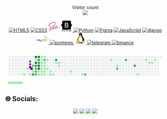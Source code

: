 




<p align="center"> Visitor count<br> <img src="https://profile-counter.glitch.me/Bakhodirbekov/count.svg" /> </p>

<p align="center">
    <a href="https://developer.mozilla.org/en-US/docs/Glossary/HTML5" target="_blank" rel="noreferrer"><img src="https://raw.githubusercontent.com/danielcranney/readme-generator/main/public/icons/skills/html5-colored.svg" width="36" height="36" alt="HTML5" /></a>
    <a href="https://www.w3.org/TR/CSS/#css" target="_blank" rel="noreferrer"><img src="https://raw.githubusercontent.com/danielcranney/readme-generator/main/public/icons/skills/css3-colored.svg" width="36" height="36" alt="CSS3" /></a>
    <a href="https://sass-lang.com" target="_blank" rel="noreferrer"> <img src="https://raw.githubusercontent.com/devicons/devicon/master/icons/sass/sass-original.svg" alt="sass" width="36" height="36"/></a>
    <a href="https://getbootstrap.com" target="_blank" rel="noreferrer"> <img src="https://raw.githubusercontent.com/devicons/devicon/master/icons/bootstrap/bootstrap-plain-wordmark.svg" alt="bootstrap" width="36" height="36"/> </a>
    <a href="https://tailwindcss.com/" target="_blank" rel="noreferrer"><img src="https://raw.githubusercontent.com/danielcranney/readme-generator/main/public/icons/skills/tailwindcss-colored.svg" width="36" height="36" alt="Python" /></a>
    <a href="https://www.figma.com/" target="_blank" rel="noreferrer"><img src="https://raw.githubusercontent.com/danielcranney/readme-generator/main/public/icons/skills/figma-colored.svg" width="36" height="36" alt="Figma" /></a>
    <a href="https://developer.mozilla.org/en-US/docs/Web/JavaScript" target="_blank" rel="noreferrer"><img src="https://raw.githubusercontent.com/danielcranney/readme-generator/main/public/icons/skills/javascript-colored.svg" width="36" height="36" alt="JavaScript" /></a>
    <a href="https://klipartz.com/" target="_blank" rel="noreferrer"><img src="https://c1.klipartz.com/pngpicture/959/594/sticker-png-python-logo-programming-language-computer-programming-computer-software-tkinter-javascript-python-conference-software-developer.png" width="36" height="36" alt="django" /></a>
    <a href="https://www.mysql.com/" target="_blank" rel="noreferrer"> <img src="https://raw.githubusercontent.com/devicons/devicon/master/icons/mysql/mysql-original-wordmark.svg" alt="mysql" width="36" height="36"/> </a> 
    <a href="https://www.mysql.com/" target="_blank" rel="noreferrer"> <img src="https://www.vectorlogo.zone/logos/postgresql/postgresql-icon.svg" alt="postgres" width="36" height="36"/> </a> 
    <a href="https://www.linux.org/" target="_blank" rel="noreferrer"> <img src="https://raw.githubusercontent.com/devicons/devicon/master/icons/linux/linux-original.svg" alt="linux" width="36" height="36"/> </a>
    <a href="https://core.telegram.org/bots/api" target="_blank" rel="noreferrer"> <img src="https://cdn.iconscout.com/icon/free/png-512/telegram-3-226554.png" alt="telegram" width="36" height="36"/> </a>
    <a href="https://www.binance.com/en" target="_blank" rel="noreferrer"> <img src="https://cryptologos.cc/logos/binance-coin-bnb-logo.png" alt="binance" width="36" height="36"/> </a>
</p>

<svg viewBox="-16 -32 880 192" width="880" height="192" xmlns="http://www.w3.org/2000/svg"><desc>Generated with https://github.com/Platane/snk</desc><style>@keyframes c0{6.97%{fill:var(--c1)}6.99%,to{fill:var(--ce)}}@keyframes c1{2.21%{fill:var(--c1)}2.23%,to{fill:var(--ce)}}@keyframes c2{2.53%{fill:var(--c1)}2.55%,to{fill:var(--ce)}}@keyframes c3{2.85%{fill:var(--c1)}2.87%,to{fill:var(--ce)}}@keyframes c4{7.93%{fill:var(--c1)}7.95%,to{fill:var(--ce)}}@keyframes c5{5.07%{fill:var(--c1)}5.09%,to{fill:var(--ce)}}@keyframes c6{6.34%{fill:var(--c1)}6.36%,to{fill:var(--ce)}}@keyframes c7{3.8%{fill:var(--c1)}3.82%,to{fill:var(--ce)}}@keyframes c8{3.48%{fill:var(--c1)}3.5%,to{fill:var(--ce)}}@keyframes c9{57.77%{fill:var(--c2)}57.79%,to{fill:var(--ce)}}@keyframes ca{5.7%{fill:var(--c1)}5.72%,to{fill:var(--ce)}}@keyframes cb{71.42%{fill:var(--c3)}71.44%,to{fill:var(--ce)}}@keyframes cc{95.86%{fill:var(--c4)}95.88%,to{fill:var(--ce)}}@keyframes cd{63.8%{fill:var(--c1)}63.82%,to{fill:var(--ce)}}@keyframes ce{95.23%{fill:var(--c4)}95.25%,to{fill:var(--ce)}}@keyframes cf{70.15%{fill:var(--c3)}70.17%,to{fill:var(--ce)}}@keyframes cg{57.13%{fill:var(--c2)}57.15%,to{fill:var(--ce)}}@keyframes ch{56.82%{fill:var(--c2)}56.84%,to{fill:var(--ce)}}@keyframes ci{56.5%{fill:var(--c2)}56.52%,to{fill:var(--ce)}}@keyframes cj{96.18%{fill:var(--c4)}96.2%,to{fill:var(--ce)}}@keyframes ck{64.12%{fill:var(--c3)}64.14%,to{fill:var(--ce)}}@keyframes cl{64.43%{fill:var(--c3)}64.45%,to{fill:var(--ce)}}@keyframes cm{93.96%{fill:var(--c4)}93.98%,to{fill:var(--ce)}}@keyframes cn{94.28%{fill:var(--c4)}94.3%,to{fill:var(--ce)}}@keyframes co{20.31%{fill:var(--c1)}20.33%,to{fill:var(--ce)}}@keyframes cp{10.47%{fill:var(--c1)}10.49%,to{fill:var(--ce)}}@keyframes cq{17.77%{fill:var(--c1)}17.79%,to{fill:var(--ce)}}@keyframes cr{18.09%{fill:var(--c1)}18.11%,to{fill:var(--ce)}}@keyframes cs{18.4%{fill:var(--c1)}18.42%,to{fill:var(--ce)}}@keyframes ct{19.36%{fill:var(--c1)}19.38%,to{fill:var(--ce)}}@keyframes cu{19.67%{fill:var(--c1)}19.69%,to{fill:var(--ce)}}@keyframes cv{19.99%{fill:var(--c1)}20.01%,to{fill:var(--ce)}}@keyframes cw{10.78%{fill:var(--c1)}10.8%,to{fill:var(--ce)}}@keyframes cx{17.45%{fill:var(--c1)}17.47%,to{fill:var(--ce)}}@keyframes cy{60.94%{fill:var(--c2)}60.96%,to{fill:var(--ce)}}@keyframes cz{18.72%{fill:var(--c1)}18.74%,to{fill:var(--ce)}}@keyframes c10{19.04%{fill:var(--c1)}19.06%,to{fill:var(--ce)}}@keyframes c11{11.74%{fill:var(--c1)}11.76%,to{fill:var(--ce)}}@keyframes c12{11.42%{fill:var(--c1)}11.44%,to{fill:var(--ce)}}@keyframes c13{11.1%{fill:var(--c1)}11.12%,to{fill:var(--ce)}}@keyframes c14{16.82%{fill:var(--c1)}16.84%,to{fill:var(--ce)}}@keyframes c15{12.05%{fill:var(--c1)}12.07%,to{fill:var(--ce)}}@keyframes c16{12.69%{fill:var(--c1)}12.71%,to{fill:var(--ce)}}@keyframes c17{13.01%{fill:var(--c1)}13.03%,to{fill:var(--ce)}}@keyframes c18{13.32%{fill:var(--c1)}13.34%,to{fill:var(--ce)}}@keyframes c19{66.66%{fill:var(--c3)}66.68%,to{fill:var(--ce)}}@keyframes c1a{15.55%{fill:var(--c1)}15.57%,to{fill:var(--ce)}}@keyframes c1b{15.23%{fill:var(--c1)}15.25%,to{fill:var(--ce)}}@keyframes c1c{14.91%{fill:var(--c1)}14.93%,to{fill:var(--ce)}}@keyframes c1d{24.43%{fill:var(--c1)}24.45%,to{fill:var(--ce)}}@keyframes c1e{26.02%{fill:var(--c1)}26.04%,to{fill:var(--ce)}}@keyframes c1f{51.1%{fill:var(--c2)}51.12%,to{fill:var(--ce)}}@keyframes c1g{32.69%{fill:var(--c1)}32.71%,to{fill:var(--ce)}}@keyframes c1h{31.42%{fill:var(--c1)}31.44%,to{fill:var(--ce)}}@keyframes c1i{46.97%{fill:var(--c2)}46.99%,to{fill:var(--ce)}}@keyframes c1j{45.07%{fill:var(--c2)}45.09%,to{fill:var(--ce)}}@keyframes c1k{83.48%{fill:var(--c3)}83.5%,to{fill:var(--ce)}}@keyframes c1l{42.21%{fill:var(--c1)}42.23%,to{fill:var(--ce)}}@keyframes c1m{37.13%{fill:var(--c1)}37.15%,to{fill:var(--ce)}}@keyframes c1n{37.77%{fill:var(--c1)}37.79%,to{fill:var(--ce)}}@keyframes c1o{38.09%{fill:var(--c1)}38.11%,to{fill:var(--ce)}}@keyframes c1p{38.72%{fill:var(--c1)}38.74%,to{fill:var(--ce)}}@keyframes u0{2.21%{transform:scale(0,1)}2.23%,2.53%{transform:scale(.02,1)}2.55%,2.85%{transform:scale(.05,1)}2.87%,3.48%{transform:scale(.07,1)}3.5%,3.8%{transform:scale(.1,1)}3.82%,5.07%{transform:scale(.12,1)}5.09%,5.7%{transform:scale(.14,1)}5.72%,6.34%{transform:scale(.17,1)}6.36%,6.97%{transform:scale(.19,1)}6.99%,7.93%{transform:scale(.21,1)}10.47%,7.95%{transform:scale(.24,1)}10.49%,10.78%{transform:scale(.26,1)}10.8%,11.1%{transform:scale(.29,1)}11.12%,11.42%{transform:scale(.31,1)}11.44%,11.74%{transform:scale(.33,1)}11.76%,12.05%{transform:scale(.36,1)}12.07%,12.69%{transform:scale(.38,1)}12.71%,13.01%{transform:scale(.4,1)}13.03%,13.32%{transform:scale(.43,1)}13.34%,14.91%{transform:scale(.45,1)}14.93%,15.23%{transform:scale(.48,1)}15.25%,15.55%{transform:scale(.5,1)}15.57%,16.82%{transform:scale(.52,1)}16.84%,17.45%{transform:scale(.55,1)}17.47%,17.77%{transform:scale(.57,1)}17.79%,18.09%{transform:scale(.6,1)}18.11%,18.4%{transform:scale(.62,1)}18.42%,18.72%{transform:scale(.64,1)}18.74%,19.04%{transform:scale(.67,1)}19.06%,19.36%{transform:scale(.69,1)}19.38%,19.67%{transform:scale(.71,1)}19.69%,19.99%{transform:scale(.74,1)}20.01%,20.31%{transform:scale(.76,1)}20.33%,24.43%{transform:scale(.79,1)}24.45%,26.02%{transform:scale(.81,1)}26.04%,31.42%{transform:scale(.83,1)}31.44%,32.69%{transform:scale(.86,1)}32.71%,37.13%{transform:scale(.88,1)}37.15%,37.77%{transform:scale(.9,1)}37.79%,38.09%{transform:scale(.93,1)}38.11%,38.72%{transform:scale(.95,1)}38.74%,42.21%{transform:scale(.98,1)}42.23%,to{transform:scale(1,1)}}@keyframes u1{45.07%{transform:scale(0,1)}45.09%,46.97%{transform:scale(.13,1)}46.99%,51.1%{transform:scale(.25,1)}51.12%,56.5%{transform:scale(.38,1)}56.52%,56.82%{transform:scale(.5,1)}56.84%,57.13%{transform:scale(.63,1)}57.15%,57.77%{transform:scale(.75,1)}57.79%,60.94%{transform:scale(.88,1)}60.96%,to{transform:scale(1,1)}}@keyframes u2{63.8%{transform:scale(0,1)}63.82%,to{transform:scale(1,1)}}@keyframes u3{64.12%{transform:scale(0,1)}64.14%,64.43%{transform:scale(.17,1)}64.45%,66.66%{transform:scale(.33,1)}66.68%,70.15%{transform:scale(.5,1)}70.17%,71.42%{transform:scale(.67,1)}71.44%,83.48%{transform:scale(.83,1)}83.5%,to{transform:scale(1,1)}}@keyframes u4{93.96%{transform:scale(0,1)}93.98%,94.28%{transform:scale(.2,1)}94.3%,95.23%{transform:scale(.4,1)}95.25%,95.86%{transform:scale(.6,1)}95.88%,96.18%{transform:scale(.8,1)}96.2%,to{transform:scale(1,1)}}@keyframes s0{0%,99.68%{transform:translate(0,-16px)}.32%{transform:translate(0,0)}2.22%{transform:translate(96px,0)}2.86%{transform:translate(96px,32px)}3.49%{transform:translate(128px,32px)}3.81%,63.49%,69.21%{transform:translate(128px,16px)}4.13%{transform:translate(112px,16px)}5.08%,8.25%{transform:translate(112px,64px)}5.4%,57.46%,70.79%{transform:translate(128px,64px)}5.71%{transform:translate(128px,80px)}6.03%{transform:translate(112px,80px)}6.35%{transform:translate(112px,96px)}6.98%{transform:translate(80px,96px)}7.3%{transform:translate(80px,80px)}7.62%{transform:translate(96px,80px)}7.94%{transform:translate(96px,64px)}9.21%{transform:translate(112px,112px)}10.16%{transform:translate(160px,112px)}10.48%,20.63%{transform:translate(160px,96px)}11.11%{transform:translate(192px,96px)}11.75%{transform:translate(192px,64px)}12.38%{transform:translate(224px,64px)}13.02%{transform:translate(224px,96px)}13.97%{transform:translate(272px,96px)}15.24%{transform:translate(272px,32px)}15.87%{transform:translate(240px,32px)}16.19%{transform:translate(240px,16px)}16.83%{transform:translate(208px,16px)}17.14%{transform:translate(208px,0)}17.78%{transform:translate(176px,0)}18.41%{transform:translate(176px,32px)}18.73%{transform:translate(192px,32px)}19.05%{transform:translate(192px,48px)}19.37%{transform:translate(176px,48px)}20%{transform:translate(176px,80px)}20.32%{transform:translate(160px,80px)}24.13%{transform:translate(336px,96px)}24.44%{transform:translate(336px,80px)}25.71%{transform:translate(400px,80px)}26.03%{transform:translate(400px,96px)}26.35%{transform:translate(384px,96px)}26.67%{transform:translate(384px,80px)}30.48%{transform:translate(576px,80px)}31.11%{transform:translate(576px,48px)}31.43%{transform:translate(592px,48px)}32.06%,46.03%{transform:translate(592px,16px)}32.7%{transform:translate(560px,16px)}33.02%{transform:translate(560px,0)}36.83%{transform:translate(752px,0)}37.14%{transform:translate(752px,16px)}37.46%{transform:translate(768px,16px)}37.78%{transform:translate(768px,32px)}38.41%{transform:translate(800px,32px)}38.73%{transform:translate(800px,16px)}40.63%{transform:translate(704px,16px)}42.22%{transform:translate(704px,96px)}42.54%,82.54%{transform:translate(688px,96px)}43.17%{transform:translate(688px,64px)}43.49%{transform:translate(672px,64px)}44.44%{transform:translate(672px,16px)}46.98%{transform:translate(592px,64px)}50.48%{transform:translate(416px,64px)}51.11%{transform:translate(416px,96px)}56.51%{transform:translate(144px,96px)}57.14%,70.48%,94.6%{transform:translate(144px,64px)}59.05%,62.86%{transform:translate(128px,-16px)}60.32%{transform:translate(192px,-16px)}60.95%{transform:translate(192px,16px)}61.27%{transform:translate(176px,16px)}61.9%{transform:translate(176px,-16px)}64.13%{transform:translate(160px,16px)}64.44%{transform:translate(160px,32px)}66.35%{transform:translate(256px,32px)}66.67%{transform:translate(256px,16px)}69.84%{transform:translate(128px,48px)}70.16%{transform:translate(144px,48px)}71.43%{transform:translate(128px,96px)}83.49%{transform:translate(688px,48px)}93.97%{transform:translate(160px,48px)}94.29%{transform:translate(160px,64px)}95.87%{transform:translate(144px,0)}96.19%{transform:translate(160px,0)}96.51%{transform:translate(160px,-16px)}}@keyframes s1{0%,99.68%{transform:translate(16px,-16px)}.32%{transform:translate(0,-16px)}.63%{transform:translate(0,0)}2.54%{transform:translate(96px,0)}3.17%{transform:translate(96px,32px)}3.81%{transform:translate(128px,32px)}4.13%,63.81%,69.52%{transform:translate(128px,16px)}4.44%{transform:translate(112px,16px)}5.4%,8.57%{transform:translate(112px,64px)}5.71%,57.78%,71.11%{transform:translate(128px,64px)}6.03%{transform:translate(128px,80px)}6.35%{transform:translate(112px,80px)}6.67%{transform:translate(112px,96px)}7.3%{transform:translate(80px,96px)}7.62%{transform:translate(80px,80px)}7.94%{transform:translate(96px,80px)}8.25%{transform:translate(96px,64px)}9.52%{transform:translate(112px,112px)}10.48%{transform:translate(160px,112px)}10.79%,20.95%{transform:translate(160px,96px)}11.43%{transform:translate(192px,96px)}12.06%{transform:translate(192px,64px)}12.7%{transform:translate(224px,64px)}13.33%{transform:translate(224px,96px)}14.29%{transform:translate(272px,96px)}15.56%{transform:translate(272px,32px)}16.19%{transform:translate(240px,32px)}16.51%{transform:translate(240px,16px)}17.14%{transform:translate(208px,16px)}17.46%{transform:translate(208px,0)}18.1%{transform:translate(176px,0)}18.73%{transform:translate(176px,32px)}19.05%{transform:translate(192px,32px)}19.37%{transform:translate(192px,48px)}19.68%{transform:translate(176px,48px)}20.32%{transform:translate(176px,80px)}20.63%{transform:translate(160px,80px)}24.44%{transform:translate(336px,96px)}24.76%{transform:translate(336px,80px)}26.03%{transform:translate(400px,80px)}26.35%{transform:translate(400px,96px)}26.67%{transform:translate(384px,96px)}26.98%{transform:translate(384px,80px)}30.79%{transform:translate(576px,80px)}31.43%{transform:translate(576px,48px)}31.75%{transform:translate(592px,48px)}32.38%,46.35%{transform:translate(592px,16px)}33.02%{transform:translate(560px,16px)}33.33%{transform:translate(560px,0)}37.14%{transform:translate(752px,0)}37.46%{transform:translate(752px,16px)}37.78%{transform:translate(768px,16px)}38.1%{transform:translate(768px,32px)}38.73%{transform:translate(800px,32px)}39.05%{transform:translate(800px,16px)}40.95%{transform:translate(704px,16px)}42.54%{transform:translate(704px,96px)}42.86%,82.86%{transform:translate(688px,96px)}43.49%{transform:translate(688px,64px)}43.81%{transform:translate(672px,64px)}44.76%{transform:translate(672px,16px)}47.3%{transform:translate(592px,64px)}50.79%{transform:translate(416px,64px)}51.43%{transform:translate(416px,96px)}56.83%{transform:translate(144px,96px)}57.46%,70.79%,94.92%{transform:translate(144px,64px)}59.37%,63.17%{transform:translate(128px,-16px)}60.63%{transform:translate(192px,-16px)}61.27%{transform:translate(192px,16px)}61.59%{transform:translate(176px,16px)}62.22%{transform:translate(176px,-16px)}64.44%{transform:translate(160px,16px)}64.76%{transform:translate(160px,32px)}66.67%{transform:translate(256px,32px)}66.98%{transform:translate(256px,16px)}70.16%{transform:translate(128px,48px)}70.48%{transform:translate(144px,48px)}71.75%{transform:translate(128px,96px)}83.81%{transform:translate(688px,48px)}94.29%{transform:translate(160px,48px)}94.6%{transform:translate(160px,64px)}96.19%{transform:translate(144px,0)}96.51%{transform:translate(160px,0)}96.83%{transform:translate(160px,-16px)}}@keyframes s2{0%,99.68%{transform:translate(32px,-16px)}.63%{transform:translate(0,-16px)}.95%{transform:translate(0,0)}2.86%{transform:translate(96px,0)}3.49%{transform:translate(96px,32px)}4.13%{transform:translate(128px,32px)}4.44%,64.13%,69.84%{transform:translate(128px,16px)}4.76%{transform:translate(112px,16px)}5.71%,8.89%{transform:translate(112px,64px)}58.1%,6.03%,71.43%{transform:translate(128px,64px)}6.35%{transform:translate(128px,80px)}6.67%{transform:translate(112px,80px)}6.98%{transform:translate(112px,96px)}7.62%{transform:translate(80px,96px)}7.94%{transform:translate(80px,80px)}8.25%{transform:translate(96px,80px)}8.57%{transform:translate(96px,64px)}9.84%{transform:translate(112px,112px)}10.79%{transform:translate(160px,112px)}11.11%,21.27%{transform:translate(160px,96px)}11.75%{transform:translate(192px,96px)}12.38%{transform:translate(192px,64px)}13.02%{transform:translate(224px,64px)}13.65%{transform:translate(224px,96px)}14.6%{transform:translate(272px,96px)}15.87%{transform:translate(272px,32px)}16.51%{transform:translate(240px,32px)}16.83%{transform:translate(240px,16px)}17.46%{transform:translate(208px,16px)}17.78%{transform:translate(208px,0)}18.41%{transform:translate(176px,0)}19.05%{transform:translate(176px,32px)}19.37%{transform:translate(192px,32px)}19.68%{transform:translate(192px,48px)}20%{transform:translate(176px,48px)}20.63%{transform:translate(176px,80px)}20.95%{transform:translate(160px,80px)}24.76%{transform:translate(336px,96px)}25.08%{transform:translate(336px,80px)}26.35%{transform:translate(400px,80px)}26.67%{transform:translate(400px,96px)}26.98%{transform:translate(384px,96px)}27.3%{transform:translate(384px,80px)}31.11%{transform:translate(576px,80px)}31.75%{transform:translate(576px,48px)}32.06%{transform:translate(592px,48px)}32.7%,46.67%{transform:translate(592px,16px)}33.33%{transform:translate(560px,16px)}33.65%{transform:translate(560px,0)}37.46%{transform:translate(752px,0)}37.78%{transform:translate(752px,16px)}38.1%{transform:translate(768px,16px)}38.41%{transform:translate(768px,32px)}39.05%{transform:translate(800px,32px)}39.37%{transform:translate(800px,16px)}41.27%{transform:translate(704px,16px)}42.86%{transform:translate(704px,96px)}43.17%,83.17%{transform:translate(688px,96px)}43.81%{transform:translate(688px,64px)}44.13%{transform:translate(672px,64px)}45.08%{transform:translate(672px,16px)}47.62%{transform:translate(592px,64px)}51.11%{transform:translate(416px,64px)}51.75%{transform:translate(416px,96px)}57.14%{transform:translate(144px,96px)}57.78%,71.11%,95.24%{transform:translate(144px,64px)}59.68%,63.49%{transform:translate(128px,-16px)}60.95%{transform:translate(192px,-16px)}61.59%{transform:translate(192px,16px)}61.9%{transform:translate(176px,16px)}62.54%{transform:translate(176px,-16px)}64.76%{transform:translate(160px,16px)}65.08%{transform:translate(160px,32px)}66.98%{transform:translate(256px,32px)}67.3%{transform:translate(256px,16px)}70.48%{transform:translate(128px,48px)}70.79%{transform:translate(144px,48px)}72.06%{transform:translate(128px,96px)}84.13%{transform:translate(688px,48px)}94.6%{transform:translate(160px,48px)}94.92%{transform:translate(160px,64px)}96.51%{transform:translate(144px,0)}96.83%{transform:translate(160px,0)}97.14%{transform:translate(160px,-16px)}}@keyframes s3{0%,99.68%{transform:translate(48px,-16px)}.95%{transform:translate(0,-16px)}1.27%{transform:translate(0,0)}3.17%{transform:translate(96px,0)}3.81%{transform:translate(96px,32px)}4.44%{transform:translate(128px,32px)}4.76%,64.44%,70.16%{transform:translate(128px,16px)}5.08%{transform:translate(112px,16px)}6.03%,9.21%{transform:translate(112px,64px)}58.41%,6.35%,71.75%{transform:translate(128px,64px)}6.67%{transform:translate(128px,80px)}6.98%{transform:translate(112px,80px)}7.3%{transform:translate(112px,96px)}7.94%{transform:translate(80px,96px)}8.25%{transform:translate(80px,80px)}8.57%{transform:translate(96px,80px)}8.89%{transform:translate(96px,64px)}10.16%{transform:translate(112px,112px)}11.11%{transform:translate(160px,112px)}11.43%,21.59%{transform:translate(160px,96px)}12.06%{transform:translate(192px,96px)}12.7%{transform:translate(192px,64px)}13.33%{transform:translate(224px,64px)}13.97%{transform:translate(224px,96px)}14.92%{transform:translate(272px,96px)}16.19%{transform:translate(272px,32px)}16.83%{transform:translate(240px,32px)}17.14%{transform:translate(240px,16px)}17.78%{transform:translate(208px,16px)}18.1%{transform:translate(208px,0)}18.73%{transform:translate(176px,0)}19.37%{transform:translate(176px,32px)}19.68%{transform:translate(192px,32px)}20%{transform:translate(192px,48px)}20.32%{transform:translate(176px,48px)}20.95%{transform:translate(176px,80px)}21.27%{transform:translate(160px,80px)}25.08%{transform:translate(336px,96px)}25.4%{transform:translate(336px,80px)}26.67%{transform:translate(400px,80px)}26.98%{transform:translate(400px,96px)}27.3%{transform:translate(384px,96px)}27.62%{transform:translate(384px,80px)}31.43%{transform:translate(576px,80px)}32.06%{transform:translate(576px,48px)}32.38%{transform:translate(592px,48px)}33.02%,46.98%{transform:translate(592px,16px)}33.65%{transform:translate(560px,16px)}33.97%{transform:translate(560px,0)}37.78%{transform:translate(752px,0)}38.1%{transform:translate(752px,16px)}38.41%{transform:translate(768px,16px)}38.73%{transform:translate(768px,32px)}39.37%{transform:translate(800px,32px)}39.68%{transform:translate(800px,16px)}41.59%{transform:translate(704px,16px)}43.17%{transform:translate(704px,96px)}43.49%,83.49%{transform:translate(688px,96px)}44.13%{transform:translate(688px,64px)}44.44%{transform:translate(672px,64px)}45.4%{transform:translate(672px,16px)}47.94%{transform:translate(592px,64px)}51.43%{transform:translate(416px,64px)}52.06%{transform:translate(416px,96px)}57.46%{transform:translate(144px,96px)}58.1%,71.43%,95.56%{transform:translate(144px,64px)}60%,63.81%{transform:translate(128px,-16px)}61.27%{transform:translate(192px,-16px)}61.9%{transform:translate(192px,16px)}62.22%{transform:translate(176px,16px)}62.86%{transform:translate(176px,-16px)}65.08%{transform:translate(160px,16px)}65.4%{transform:translate(160px,32px)}67.3%{transform:translate(256px,32px)}67.62%{transform:translate(256px,16px)}70.79%{transform:translate(128px,48px)}71.11%{transform:translate(144px,48px)}72.38%{transform:translate(128px,96px)}84.44%{transform:translate(688px,48px)}94.92%{transform:translate(160px,48px)}95.24%{transform:translate(160px,64px)}96.83%{transform:translate(144px,0)}97.14%{transform:translate(160px,0)}97.46%{transform:translate(160px,-16px)}}:root{--cb:#1b1f230a;--cs:purple;--ce:#ebedf0;--c0:#ebedf0;--c1:#9be9a8;--c2:#40c463;--c3:#30a14e;--c4:#216e39}@media (prefers-color-scheme:dark){:root{--cb:#1b1f230a;--cs:purple;--ce:#161b22;--c1:#01311f;--c2:#034525;--c3:#0f6d31;--c4:#00c647}}.c{shape-rendering:geometricPrecision;fill:var(--ce);stroke-width:1px;stroke:var(--cb);animation:none 31500ms linear infinite}.c.c0,.c.c1,.c.c2{fill:var(--c1);animation-name:c0}.c.c1,.c.c2{animation-name:c1}.c.c2{animation-name:c2}.c.c3,.c.c4,.c.c5{fill:var(--c1);animation-name:c3}.c.c4,.c.c5{animation-name:c4}.c.c5{animation-name:c5}.c.c6,.c.c7,.c.c8{fill:var(--c1);animation-name:c6}.c.c7,.c.c8{animation-name:c7}.c.c8{animation-name:c8}.c.c9{fill:var(--c2);animation-name:c9}.c.ca{fill:var(--c1);animation-name:ca}.c.cb{fill:var(--c3);animation-name:cb}.c.cc{fill:var(--c4);animation-name:cc}.c.cd{fill:var(--c1);animation-name:cd}.c.ce{fill:var(--c4);animation-name:ce}.c.cf{fill:var(--c3);animation-name:cf}.c.cg,.c.ch,.c.ci{fill:var(--c2);animation-name:cg}.c.ch,.c.ci{animation-name:ch}.c.ci{animation-name:ci}.c.cj{fill:var(--c4);animation-name:cj}.c.ck,.c.cl{fill:var(--c3);animation-name:ck}.c.cl{animation-name:cl}.c.cm,.c.cn{fill:var(--c4);animation-name:cm}.c.cn{animation-name:cn}.c.co{fill:var(--c1);animation-name:co}.c.cp,.c.cq,.c.cr{fill:var(--c1);animation-name:cp}.c.cq,.c.cr{animation-name:cq}.c.cr{animation-name:cr}.c.cs,.c.ct,.c.cu{fill:var(--c1);animation-name:cs}.c.ct,.c.cu{animation-name:ct}.c.cu{animation-name:cu}.c.cv,.c.cw,.c.cx{fill:var(--c1);animation-name:cv}.c.cw,.c.cx{animation-name:cw}.c.cx{animation-name:cx}.c.cy{fill:var(--c2);animation-name:cy}.c.cz{fill:var(--c1);animation-name:cz}.c.c10,.c.c11,.c.c12{fill:var(--c1);animation-name:c10}.c.c11,.c.c12{animation-name:c11}.c.c12{animation-name:c12}.c.c13,.c.c14,.c.c15{fill:var(--c1);animation-name:c13}.c.c14,.c.c15{animation-name:c14}.c.c15{animation-name:c15}.c.c16,.c.c17,.c.c18{fill:var(--c1);animation-name:c16}.c.c17,.c.c18{animation-name:c17}.c.c18{animation-name:c18}.c.c19{fill:var(--c3);animation-name:c19}.c.c1a,.c.c1b{fill:var(--c1);animation-name:c1a}.c.c1b{animation-name:c1b}.c.c1c,.c.c1d,.c.c1e{fill:var(--c1);animation-name:c1c}.c.c1d,.c.c1e{animation-name:c1d}.c.c1e{animation-name:c1e}.c.c1f{fill:var(--c2);animation-name:c1f}.c.c1g,.c.c1h{fill:var(--c1);animation-name:c1g}.c.c1h{animation-name:c1h}.c.c1i,.c.c1j{fill:var(--c2);animation-name:c1i}.c.c1j{animation-name:c1j}.c.c1k{fill:var(--c3);animation-name:c1k}.c.c1l,.c.c1m{fill:var(--c1);animation-name:c1l}.c.c1m{animation-name:c1m}.c.c1n,.c.c1o,.c.c1p{fill:var(--c1);animation-name:c1n}.c.c1o,.c.c1p{animation-name:c1o}.c.c1p{animation-name:c1p}.s,.u{animation:none linear 31500ms infinite}.u,.u.u0{transform-origin:0 0}.u{transform:scale(0,1)}.u.u0{fill:var(--c1);animation-name:u0}.u.u1{fill:var(--c2);animation-name:u1;transform-origin:574.5px 0}.u.u2{fill:var(--c1);animation-name:u2;transform-origin:683.9px 0}.u.u3{fill:var(--c3);animation-name:u3;transform-origin:697.5px 0}.u.u4{fill:var(--c4);animation-name:u4;transform-origin:779.6px 0}.s{shape-rendering:geometricPrecision;fill:var(--cs)}.s.s0{transform:translate(0,-16px);animation-name:s0}.s.s1{transform:translate(16px,-16px);animation-name:s1}.s.s2{transform:translate(32px,-16px);animation-name:s2}.s.s3{transform:translate(48px,-16px);animation-name:s3}</style><rect class="c" x="2" y="2" rx="2" ry="2" width="12" height="12"/><rect class="c" x="2" y="18" rx="2" ry="2" width="12" height="12"/><rect class="c" x="2" y="34" rx="2" ry="2" width="12" height="12"/><rect class="c" x="2" y="50" rx="2" ry="2" width="12" height="12"/><rect class="c" x="2" y="66" rx="2" ry="2" width="12" height="12"/><rect class="c" x="2" y="82" rx="2" ry="2" width="12" height="12"/><rect class="c" x="2" y="98" rx="2" ry="2" width="12" height="12"/><rect class="c" x="18" y="2" rx="2" ry="2" width="12" height="12"/><rect class="c" x="18" y="18" rx="2" ry="2" width="12" height="12"/><rect class="c" x="18" y="34" rx="2" ry="2" width="12" height="12"/><rect class="c" x="18" y="50" rx="2" ry="2" width="12" height="12"/><rect class="c" x="18" y="66" rx="2" ry="2" width="12" height="12"/><rect class="c" x="18" y="82" rx="2" ry="2" width="12" height="12"/><rect class="c" x="18" y="98" rx="2" ry="2" width="12" height="12"/><rect class="c" x="34" y="2" rx="2" ry="2" width="12" height="12"/><rect class="c" x="34" y="18" rx="2" ry="2" width="12" height="12"/><rect class="c" x="34" y="34" rx="2" ry="2" width="12" height="12"/><rect class="c" x="34" y="50" rx="2" ry="2" width="12" height="12"/><rect class="c" x="34" y="66" rx="2" ry="2" width="12" height="12"/><rect class="c" x="34" y="82" rx="2" ry="2" width="12" height="12"/><rect class="c" x="34" y="98" rx="2" ry="2" width="12" height="12"/><rect class="c" x="50" y="2" rx="2" ry="2" width="12" height="12"/><rect class="c" x="50" y="18" rx="2" ry="2" width="12" height="12"/><rect class="c" x="50" y="34" rx="2" ry="2" width="12" height="12"/><rect class="c" x="50" y="50" rx="2" ry="2" width="12" height="12"/><rect class="c" x="50" y="66" rx="2" ry="2" width="12" height="12"/><rect class="c" x="50" y="82" rx="2" ry="2" width="12" height="12"/><rect class="c" x="50" y="98" rx="2" ry="2" width="12" height="12"/><rect class="c" x="66" y="2" rx="2" ry="2" width="12" height="12"/><rect class="c" x="66" y="18" rx="2" ry="2" width="12" height="12"/><rect class="c" x="66" y="34" rx="2" ry="2" width="12" height="12"/><rect class="c" x="66" y="50" rx="2" ry="2" width="12" height="12"/><rect class="c" x="66" y="66" rx="2" ry="2" width="12" height="12"/><rect class="c" x="66" y="82" rx="2" ry="2" width="12" height="12"/><rect class="c" x="66" y="98" rx="2" ry="2" width="12" height="12"/><rect class="c" x="82" y="2" rx="2" ry="2" width="12" height="12"/><rect class="c" x="82" y="18" rx="2" ry="2" width="12" height="12"/><rect class="c" x="82" y="34" rx="2" ry="2" width="12" height="12"/><rect class="c" x="82" y="50" rx="2" ry="2" width="12" height="12"/><rect class="c" x="82" y="66" rx="2" ry="2" width="12" height="12"/><rect class="c" x="82" y="82" rx="2" ry="2" width="12" height="12"/><rect class="c c0" x="82" y="98" rx="2" ry="2" width="12" height="12"/><rect class="c c1" x="98" y="2" rx="2" ry="2" width="12" height="12"/><rect class="c c2" x="98" y="18" rx="2" ry="2" width="12" height="12"/><rect class="c c3" x="98" y="34" rx="2" ry="2" width="12" height="12"/><rect class="c" x="98" y="50" rx="2" ry="2" width="12" height="12"/><rect class="c c4" x="98" y="66" rx="2" ry="2" width="12" height="12"/><rect class="c" x="98" y="82" rx="2" ry="2" width="12" height="12"/><rect class="c" x="98" y="98" rx="2" ry="2" width="12" height="12"/><rect class="c" x="114" y="2" rx="2" ry="2" width="12" height="12"/><rect class="c" x="114" y="18" rx="2" ry="2" width="12" height="12"/><rect class="c" x="114" y="34" rx="2" ry="2" width="12" height="12"/><rect class="c" x="114" y="50" rx="2" ry="2" width="12" height="12"/><rect class="c c5" x="114" y="66" rx="2" ry="2" width="12" height="12"/><rect class="c" x="114" y="82" rx="2" ry="2" width="12" height="12"/><rect class="c c6" x="114" y="98" rx="2" ry="2" width="12" height="12"/><rect class="c" x="130" y="2" rx="2" ry="2" width="12" height="12"/><rect class="c c7" x="130" y="18" rx="2" ry="2" width="12" height="12"/><rect class="c c8" x="130" y="34" rx="2" ry="2" width="12" height="12"/><rect class="c c9" x="130" y="50" rx="2" ry="2" width="12" height="12"/><rect class="c" x="130" y="66" rx="2" ry="2" width="12" height="12"/><rect class="c ca" x="130" y="82" rx="2" ry="2" width="12" height="12"/><rect class="c cb" x="130" y="98" rx="2" ry="2" width="12" height="12"/><rect class="c cc" x="146" y="2" rx="2" ry="2" width="12" height="12"/><rect class="c cd" x="146" y="18" rx="2" ry="2" width="12" height="12"/><rect class="c ce" x="146" y="34" rx="2" ry="2" width="12" height="12"/><rect class="c cf" x="146" y="50" rx="2" ry="2" width="12" height="12"/><rect class="c cg" x="146" y="66" rx="2" ry="2" width="12" height="12"/><rect class="c ch" x="146" y="82" rx="2" ry="2" width="12" height="12"/><rect class="c ci" x="146" y="98" rx="2" ry="2" width="12" height="12"/><rect class="c cj" x="162" y="2" rx="2" ry="2" width="12" height="12"/><rect class="c ck" x="162" y="18" rx="2" ry="2" width="12" height="12"/><rect class="c cl" x="162" y="34" rx="2" ry="2" width="12" height="12"/><rect class="c cm" x="162" y="50" rx="2" ry="2" width="12" height="12"/><rect class="c cn" x="162" y="66" rx="2" ry="2" width="12" height="12"/><rect class="c co" x="162" y="82" rx="2" ry="2" width="12" height="12"/><rect class="c cp" x="162" y="98" rx="2" ry="2" width="12" height="12"/><rect class="c cq" x="178" y="2" rx="2" ry="2" width="12" height="12"/><rect class="c cr" x="178" y="18" rx="2" ry="2" width="12" height="12"/><rect class="c cs" x="178" y="34" rx="2" ry="2" width="12" height="12"/><rect class="c ct" x="178" y="50" rx="2" ry="2" width="12" height="12"/><rect class="c cu" x="178" y="66" rx="2" ry="2" width="12" height="12"/><rect class="c cv" x="178" y="82" rx="2" ry="2" width="12" height="12"/><rect class="c cw" x="178" y="98" rx="2" ry="2" width="12" height="12"/><rect class="c cx" x="194" y="2" rx="2" ry="2" width="12" height="12"/><rect class="c cy" x="194" y="18" rx="2" ry="2" width="12" height="12"/><rect class="c cz" x="194" y="34" rx="2" ry="2" width="12" height="12"/><rect class="c c10" x="194" y="50" rx="2" ry="2" width="12" height="12"/><rect class="c c11" x="194" y="66" rx="2" ry="2" width="12" height="12"/><rect class="c c12" x="194" y="82" rx="2" ry="2" width="12" height="12"/><rect class="c c13" x="194" y="98" rx="2" ry="2" width="12" height="12"/><rect class="c" x="210" y="2" rx="2" ry="2" width="12" height="12"/><rect class="c c14" x="210" y="18" rx="2" ry="2" width="12" height="12"/><rect class="c" x="210" y="34" rx="2" ry="2" width="12" height="12"/><rect class="c" x="210" y="50" rx="2" ry="2" width="12" height="12"/><rect class="c c15" x="210" y="66" rx="2" ry="2" width="12" height="12"/><rect class="c" x="210" y="82" rx="2" ry="2" width="12" height="12"/><rect class="c" x="210" y="98" rx="2" ry="2" width="12" height="12"/><rect class="c" x="226" y="2" rx="2" ry="2" width="12" height="12"/><rect class="c" x="226" y="18" rx="2" ry="2" width="12" height="12"/><rect class="c" x="226" y="34" rx="2" ry="2" width="12" height="12"/><rect class="c" x="226" y="50" rx="2" ry="2" width="12" height="12"/><rect class="c" x="226" y="66" rx="2" ry="2" width="12" height="12"/><rect class="c c16" x="226" y="82" rx="2" ry="2" width="12" height="12"/><rect class="c c17" x="226" y="98" rx="2" ry="2" width="12" height="12"/><rect class="c" x="242" y="2" rx="2" ry="2" width="12" height="12"/><rect class="c" x="242" y="18" rx="2" ry="2" width="12" height="12"/><rect class="c" x="242" y="34" rx="2" ry="2" width="12" height="12"/><rect class="c" x="242" y="50" rx="2" ry="2" width="12" height="12"/><rect class="c" x="242" y="66" rx="2" ry="2" width="12" height="12"/><rect class="c" x="242" y="82" rx="2" ry="2" width="12" height="12"/><rect class="c c18" x="242" y="98" rx="2" ry="2" width="12" height="12"/><rect class="c" x="258" y="2" rx="2" ry="2" width="12" height="12"/><rect class="c c19" x="258" y="18" rx="2" ry="2" width="12" height="12"/><rect class="c c1a" x="258" y="34" rx="2" ry="2" width="12" height="12"/><rect class="c" x="258" y="50" rx="2" ry="2" width="12" height="12"/><rect class="c" x="258" y="66" rx="2" ry="2" width="12" height="12"/><rect class="c" x="258" y="82" rx="2" ry="2" width="12" height="12"/><rect class="c" x="258" y="98" rx="2" ry="2" width="12" height="12"/><rect class="c" x="274" y="2" rx="2" ry="2" width="12" height="12"/><rect class="c" x="274" y="18" rx="2" ry="2" width="12" height="12"/><rect class="c c1b" x="274" y="34" rx="2" ry="2" width="12" height="12"/><rect class="c c1c" x="274" y="50" rx="2" ry="2" width="12" height="12"/><rect class="c" x="274" y="66" rx="2" ry="2" width="12" height="12"/><rect class="c" x="274" y="82" rx="2" ry="2" width="12" height="12"/><rect class="c" x="274" y="98" rx="2" ry="2" width="12" height="12"/><rect class="c" x="290" y="2" rx="2" ry="2" width="12" height="12"/><rect class="c" x="290" y="18" rx="2" ry="2" width="12" height="12"/><rect class="c" x="290" y="34" rx="2" ry="2" width="12" height="12"/><rect class="c" x="290" y="50" rx="2" ry="2" width="12" height="12"/><rect class="c" x="290" y="66" rx="2" ry="2" width="12" height="12"/><rect class="c" x="290" y="82" rx="2" ry="2" width="12" height="12"/><rect class="c" x="290" y="98" rx="2" ry="2" width="12" height="12"/><rect class="c" x="306" y="2" rx="2" ry="2" width="12" height="12"/><rect class="c" x="306" y="18" rx="2" ry="2" width="12" height="12"/><rect class="c" x="306" y="34" rx="2" ry="2" width="12" height="12"/><rect class="c" x="306" y="50" rx="2" ry="2" width="12" height="12"/><rect class="c" x="306" y="66" rx="2" ry="2" width="12" height="12"/><rect class="c" x="306" y="82" rx="2" ry="2" width="12" height="12"/><rect class="c" x="306" y="98" rx="2" ry="2" width="12" height="12"/><rect class="c" x="322" y="2" rx="2" ry="2" width="12" height="12"/><rect class="c" x="322" y="18" rx="2" ry="2" width="12" height="12"/><rect class="c" x="322" y="34" rx="2" ry="2" width="12" height="12"/><rect class="c" x="322" y="50" rx="2" ry="2" width="12" height="12"/><rect class="c" x="322" y="66" rx="2" ry="2" width="12" height="12"/><rect class="c" x="322" y="82" rx="2" ry="2" width="12" height="12"/><rect class="c" x="322" y="98" rx="2" ry="2" width="12" height="12"/><rect class="c" x="338" y="2" rx="2" ry="2" width="12" height="12"/><rect class="c" x="338" y="18" rx="2" ry="2" width="12" height="12"/><rect class="c" x="338" y="34" rx="2" ry="2" width="12" height="12"/><rect class="c" x="338" y="50" rx="2" ry="2" width="12" height="12"/><rect class="c" x="338" y="66" rx="2" ry="2" width="12" height="12"/><rect class="c c1d" x="338" y="82" rx="2" ry="2" width="12" height="12"/><rect class="c" x="338" y="98" rx="2" ry="2" width="12" height="12"/><rect class="c" x="354" y="2" rx="2" ry="2" width="12" height="12"/><rect class="c" x="354" y="18" rx="2" ry="2" width="12" height="12"/><rect class="c" x="354" y="34" rx="2" ry="2" width="12" height="12"/><rect class="c" x="354" y="50" rx="2" ry="2" width="12" height="12"/><rect class="c" x="354" y="66" rx="2" ry="2" width="12" height="12"/><rect class="c" x="354" y="82" rx="2" ry="2" width="12" height="12"/><rect class="c" x="354" y="98" rx="2" ry="2" width="12" height="12"/><rect class="c" x="370" y="2" rx="2" ry="2" width="12" height="12"/><rect class="c" x="370" y="18" rx="2" ry="2" width="12" height="12"/><rect class="c" x="370" y="34" rx="2" ry="2" width="12" height="12"/><rect class="c" x="370" y="50" rx="2" ry="2" width="12" height="12"/><rect class="c" x="370" y="66" rx="2" ry="2" width="12" height="12"/><rect class="c" x="370" y="82" rx="2" ry="2" width="12" height="12"/><rect class="c" x="370" y="98" rx="2" ry="2" width="12" height="12"/><rect class="c" x="386" y="2" rx="2" ry="2" width="12" height="12"/><rect class="c" x="386" y="18" rx="2" ry="2" width="12" height="12"/><rect class="c" x="386" y="34" rx="2" ry="2" width="12" height="12"/><rect class="c" x="386" y="50" rx="2" ry="2" width="12" height="12"/><rect class="c" x="386" y="66" rx="2" ry="2" width="12" height="12"/><rect class="c" x="386" y="82" rx="2" ry="2" width="12" height="12"/><rect class="c" x="386" y="98" rx="2" ry="2" width="12" height="12"/><rect class="c" x="402" y="2" rx="2" ry="2" width="12" height="12"/><rect class="c" x="402" y="18" rx="2" ry="2" width="12" height="12"/><rect class="c" x="402" y="34" rx="2" ry="2" width="12" height="12"/><rect class="c" x="402" y="50" rx="2" ry="2" width="12" height="12"/><rect class="c" x="402" y="66" rx="2" ry="2" width="12" height="12"/><rect class="c" x="402" y="82" rx="2" ry="2" width="12" height="12"/><rect class="c c1e" x="402" y="98" rx="2" ry="2" width="12" height="12"/><rect class="c" x="418" y="2" rx="2" ry="2" width="12" height="12"/><rect class="c" x="418" y="18" rx="2" ry="2" width="12" height="12"/><rect class="c" x="418" y="34" rx="2" ry="2" width="12" height="12"/><rect class="c" x="418" y="50" rx="2" ry="2" width="12" height="12"/><rect class="c" x="418" y="66" rx="2" ry="2" width="12" height="12"/><rect class="c" x="418" y="82" rx="2" ry="2" width="12" height="12"/><rect class="c c1f" x="418" y="98" rx="2" ry="2" width="12" height="12"/><rect class="c" x="434" y="2" rx="2" ry="2" width="12" height="12"/><rect class="c" x="434" y="18" rx="2" ry="2" width="12" height="12"/><rect class="c" x="434" y="34" rx="2" ry="2" width="12" height="12"/><rect class="c" x="434" y="50" rx="2" ry="2" width="12" height="12"/><rect class="c" x="434" y="66" rx="2" ry="2" width="12" height="12"/><rect class="c" x="434" y="82" rx="2" ry="2" width="12" height="12"/><rect class="c" x="434" y="98" rx="2" ry="2" width="12" height="12"/><rect class="c" x="450" y="2" rx="2" ry="2" width="12" height="12"/><rect class="c" x="450" y="18" rx="2" ry="2" width="12" height="12"/><rect class="c" x="450" y="34" rx="2" ry="2" width="12" height="12"/><rect class="c" x="450" y="50" rx="2" ry="2" width="12" height="12"/><rect class="c" x="450" y="66" rx="2" ry="2" width="12" height="12"/><rect class="c" x="450" y="82" rx="2" ry="2" width="12" height="12"/><rect class="c" x="450" y="98" rx="2" ry="2" width="12" height="12"/><rect class="c" x="466" y="2" rx="2" ry="2" width="12" height="12"/><rect class="c" x="466" y="18" rx="2" ry="2" width="12" height="12"/><rect class="c" x="466" y="34" rx="2" ry="2" width="12" height="12"/><rect class="c" x="466" y="50" rx="2" ry="2" width="12" height="12"/><rect class="c" x="466" y="66" rx="2" ry="2" width="12" height="12"/><rect class="c" x="466" y="82" rx="2" ry="2" width="12" height="12"/><rect class="c" x="466" y="98" rx="2" ry="2" width="12" height="12"/><rect class="c" x="482" y="2" rx="2" ry="2" width="12" height="12"/><rect class="c" x="482" y="18" rx="2" ry="2" width="12" height="12"/><rect class="c" x="482" y="34" rx="2" ry="2" width="12" height="12"/><rect class="c" x="482" y="50" rx="2" ry="2" width="12" height="12"/><rect class="c" x="482" y="66" rx="2" ry="2" width="12" height="12"/><rect class="c" x="482" y="82" rx="2" ry="2" width="12" height="12"/><rect class="c" x="482" y="98" rx="2" ry="2" width="12" height="12"/><rect class="c" x="498" y="2" rx="2" ry="2" width="12" height="12"/><rect class="c" x="498" y="18" rx="2" ry="2" width="12" height="12"/><rect class="c" x="498" y="34" rx="2" ry="2" width="12" height="12"/><rect class="c" x="498" y="50" rx="2" ry="2" width="12" height="12"/><rect class="c" x="498" y="66" rx="2" ry="2" width="12" height="12"/><rect class="c" x="498" y="82" rx="2" ry="2" width="12" height="12"/><rect class="c" x="498" y="98" rx="2" ry="2" width="12" height="12"/><rect class="c" x="514" y="2" rx="2" ry="2" width="12" height="12"/><rect class="c" x="514" y="18" rx="2" ry="2" width="12" height="12"/><rect class="c" x="514" y="34" rx="2" ry="2" width="12" height="12"/><rect class="c" x="514" y="50" rx="2" ry="2" width="12" height="12"/><rect class="c" x="514" y="66" rx="2" ry="2" width="12" height="12"/><rect class="c" x="514" y="82" rx="2" ry="2" width="12" height="12"/><rect class="c" x="514" y="98" rx="2" ry="2" width="12" height="12"/><rect class="c" x="530" y="2" rx="2" ry="2" width="12" height="12"/><rect class="c" x="530" y="18" rx="2" ry="2" width="12" height="12"/><rect class="c" x="530" y="34" rx="2" ry="2" width="12" height="12"/><rect class="c" x="530" y="50" rx="2" ry="2" width="12" height="12"/><rect class="c" x="530" y="66" rx="2" ry="2" width="12" height="12"/><rect class="c" x="530" y="82" rx="2" ry="2" width="12" height="12"/><rect class="c" x="530" y="98" rx="2" ry="2" width="12" height="12"/><rect class="c" x="546" y="2" rx="2" ry="2" width="12" height="12"/><rect class="c" x="546" y="18" rx="2" ry="2" width="12" height="12"/><rect class="c" x="546" y="34" rx="2" ry="2" width="12" height="12"/><rect class="c" x="546" y="50" rx="2" ry="2" width="12" height="12"/><rect class="c" x="546" y="66" rx="2" ry="2" width="12" height="12"/><rect class="c" x="546" y="82" rx="2" ry="2" width="12" height="12"/><rect class="c" x="546" y="98" rx="2" ry="2" width="12" height="12"/><rect class="c" x="562" y="2" rx="2" ry="2" width="12" height="12"/><rect class="c c1g" x="562" y="18" rx="2" ry="2" width="12" height="12"/><rect class="c" x="562" y="34" rx="2" ry="2" width="12" height="12"/><rect class="c" x="562" y="50" rx="2" ry="2" width="12" height="12"/><rect class="c" x="562" y="66" rx="2" ry="2" width="12" height="12"/><rect class="c" x="562" y="82" rx="2" ry="2" width="12" height="12"/><rect class="c" x="562" y="98" rx="2" ry="2" width="12" height="12"/><rect class="c" x="578" y="2" rx="2" ry="2" width="12" height="12"/><rect class="c" x="578" y="18" rx="2" ry="2" width="12" height="12"/><rect class="c" x="578" y="34" rx="2" ry="2" width="12" height="12"/><rect class="c" x="578" y="50" rx="2" ry="2" width="12" height="12"/><rect class="c" x="578" y="66" rx="2" ry="2" width="12" height="12"/><rect class="c" x="578" y="82" rx="2" ry="2" width="12" height="12"/><rect class="c" x="578" y="98" rx="2" ry="2" width="12" height="12"/><rect class="c" x="594" y="2" rx="2" ry="2" width="12" height="12"/><rect class="c" x="594" y="18" rx="2" ry="2" width="12" height="12"/><rect class="c" x="594" y="34" rx="2" ry="2" width="12" height="12"/><rect class="c c1h" x="594" y="50" rx="2" ry="2" width="12" height="12"/><rect class="c c1i" x="594" y="66" rx="2" ry="2" width="12" height="12"/><rect class="c" x="594" y="82" rx="2" ry="2" width="12" height="12"/><rect class="c" x="594" y="98" rx="2" ry="2" width="12" height="12"/><rect class="c" x="610" y="2" rx="2" ry="2" width="12" height="12"/><rect class="c" x="610" y="18" rx="2" ry="2" width="12" height="12"/><rect class="c" x="610" y="34" rx="2" ry="2" width="12" height="12"/><rect class="c" x="610" y="50" rx="2" ry="2" width="12" height="12"/><rect class="c" x="610" y="66" rx="2" ry="2" width="12" height="12"/><rect class="c" x="610" y="82" rx="2" ry="2" width="12" height="12"/><rect class="c" x="610" y="98" rx="2" ry="2" width="12" height="12"/><rect class="c" x="626" y="2" rx="2" ry="2" width="12" height="12"/><rect class="c" x="626" y="18" rx="2" ry="2" width="12" height="12"/><rect class="c" x="626" y="34" rx="2" ry="2" width="12" height="12"/><rect class="c" x="626" y="50" rx="2" ry="2" width="12" height="12"/><rect class="c" x="626" y="66" rx="2" ry="2" width="12" height="12"/><rect class="c" x="626" y="82" rx="2" ry="2" width="12" height="12"/><rect class="c" x="626" y="98" rx="2" ry="2" width="12" height="12"/><rect class="c" x="642" y="2" rx="2" ry="2" width="12" height="12"/><rect class="c c1j" x="642" y="18" rx="2" ry="2" width="12" height="12"/><rect class="c" x="642" y="34" rx="2" ry="2" width="12" height="12"/><rect class="c" x="642" y="50" rx="2" ry="2" width="12" height="12"/><rect class="c" x="642" y="66" rx="2" ry="2" width="12" height="12"/><rect class="c" x="642" y="82" rx="2" ry="2" width="12" height="12"/><rect class="c" x="642" y="98" rx="2" ry="2" width="12" height="12"/><rect class="c" x="658" y="2" rx="2" ry="2" width="12" height="12"/><rect class="c" x="658" y="18" rx="2" ry="2" width="12" height="12"/><rect class="c" x="658" y="34" rx="2" ry="2" width="12" height="12"/><rect class="c" x="658" y="50" rx="2" ry="2" width="12" height="12"/><rect class="c" x="658" y="66" rx="2" ry="2" width="12" height="12"/><rect class="c" x="658" y="82" rx="2" ry="2" width="12" height="12"/><rect class="c" x="658" y="98" rx="2" ry="2" width="12" height="12"/><rect class="c" x="674" y="2" rx="2" ry="2" width="12" height="12"/><rect class="c" x="674" y="18" rx="2" ry="2" width="12" height="12"/><rect class="c" x="674" y="34" rx="2" ry="2" width="12" height="12"/><rect class="c" x="674" y="50" rx="2" ry="2" width="12" height="12"/><rect class="c" x="674" y="66" rx="2" ry="2" width="12" height="12"/><rect class="c" x="674" y="82" rx="2" ry="2" width="12" height="12"/><rect class="c" x="674" y="98" rx="2" ry="2" width="12" height="12"/><rect class="c" x="690" y="2" rx="2" ry="2" width="12" height="12"/><rect class="c" x="690" y="18" rx="2" ry="2" width="12" height="12"/><rect class="c" x="690" y="34" rx="2" ry="2" width="12" height="12"/><rect class="c c1k" x="690" y="50" rx="2" ry="2" width="12" height="12"/><rect class="c" x="690" y="66" rx="2" ry="2" width="12" height="12"/><rect class="c" x="690" y="82" rx="2" ry="2" width="12" height="12"/><rect class="c" x="690" y="98" rx="2" ry="2" width="12" height="12"/><rect class="c" x="706" y="2" rx="2" ry="2" width="12" height="12"/><rect class="c" x="706" y="18" rx="2" ry="2" width="12" height="12"/><rect class="c" x="706" y="34" rx="2" ry="2" width="12" height="12"/><rect class="c" x="706" y="50" rx="2" ry="2" width="12" height="12"/><rect class="c" x="706" y="66" rx="2" ry="2" width="12" height="12"/><rect class="c" x="706" y="82" rx="2" ry="2" width="12" height="12"/><rect class="c c1l" x="706" y="98" rx="2" ry="2" width="12" height="12"/><rect class="c" x="722" y="2" rx="2" ry="2" width="12" height="12"/><rect class="c" x="722" y="18" rx="2" ry="2" width="12" height="12"/><rect class="c" x="722" y="34" rx="2" ry="2" width="12" height="12"/><rect class="c" x="722" y="50" rx="2" ry="2" width="12" height="12"/><rect class="c" x="722" y="66" rx="2" ry="2" width="12" height="12"/><rect class="c" x="722" y="82" rx="2" ry="2" width="12" height="12"/><rect class="c" x="722" y="98" rx="2" ry="2" width="12" height="12"/><rect class="c" x="738" y="2" rx="2" ry="2" width="12" height="12"/><rect class="c" x="738" y="18" rx="2" ry="2" width="12" height="12"/><rect class="c" x="738" y="34" rx="2" ry="2" width="12" height="12"/><rect class="c" x="738" y="50" rx="2" ry="2" width="12" height="12"/><rect class="c" x="738" y="66" rx="2" ry="2" width="12" height="12"/><rect class="c" x="738" y="82" rx="2" ry="2" width="12" height="12"/><rect class="c" x="738" y="98" rx="2" ry="2" width="12" height="12"/><rect class="c" x="754" y="2" rx="2" ry="2" width="12" height="12"/><rect class="c c1m" x="754" y="18" rx="2" ry="2" width="12" height="12"/><rect class="c" x="754" y="34" rx="2" ry="2" width="12" height="12"/><rect class="c" x="754" y="50" rx="2" ry="2" width="12" height="12"/><rect class="c" x="754" y="66" rx="2" ry="2" width="12" height="12"/><rect class="c" x="754" y="82" rx="2" ry="2" width="12" height="12"/><rect class="c" x="754" y="98" rx="2" ry="2" width="12" height="12"/><rect class="c" x="770" y="2" rx="2" ry="2" width="12" height="12"/><rect class="c" x="770" y="18" rx="2" ry="2" width="12" height="12"/><rect class="c c1n" x="770" y="34" rx="2" ry="2" width="12" height="12"/><rect class="c" x="770" y="50" rx="2" ry="2" width="12" height="12"/><rect class="c" x="770" y="66" rx="2" ry="2" width="12" height="12"/><rect class="c" x="770" y="82" rx="2" ry="2" width="12" height="12"/><rect class="c" x="770" y="98" rx="2" ry="2" width="12" height="12"/><rect class="c" x="786" y="2" rx="2" ry="2" width="12" height="12"/><rect class="c" x="786" y="18" rx="2" ry="2" width="12" height="12"/><rect class="c c1o" x="786" y="34" rx="2" ry="2" width="12" height="12"/><rect class="c" x="786" y="50" rx="2" ry="2" width="12" height="12"/><rect class="c" x="786" y="66" rx="2" ry="2" width="12" height="12"/><rect class="c" x="786" y="82" rx="2" ry="2" width="12" height="12"/><rect class="c" x="786" y="98" rx="2" ry="2" width="12" height="12"/><rect class="c" x="802" y="2" rx="2" ry="2" width="12" height="12"/><rect class="c c1p" x="802" y="18" rx="2" ry="2" width="12" height="12"/><rect class="c" x="802" y="34" rx="2" ry="2" width="12" height="12"/><rect class="c" x="802" y="50" rx="2" ry="2" width="12" height="12"/><rect class="c" x="802" y="66" rx="2" ry="2" width="12" height="12"/><rect class="c" x="802" y="82" rx="2" ry="2" width="12" height="12"/><rect class="c" x="802" y="98" rx="2" ry="2" width="12" height="12"/><rect class="c" x="818" y="2" rx="2" ry="2" width="12" height="12"/><rect class="c" x="818" y="18" rx="2" ry="2" width="12" height="12"/><rect class="c" x="818" y="34" rx="2" ry="2" width="12" height="12"/><rect class="c" x="818" y="50" rx="2" ry="2" width="12" height="12"/><rect class="c" x="818" y="66" rx="2" ry="2" width="12" height="12"/><rect class="c" x="818" y="82" rx="2" ry="2" width="12" height="12"/><rect class="c" x="818" y="98" rx="2" ry="2" width="12" height="12"/><rect class="c" x="834" y="2" rx="2" ry="2" width="12" height="12"/><rect class="u u0" height="12" width="575.1" x="0.0" y="144"/><rect class="u u1" height="12" width="110.0" x="574.5" y="144"/><rect class="u u2" height="12" width="14.3" x="683.9" y="144"/><rect class="u u3" height="12" width="82.7" x="697.5" y="144"/><rect class="u u4" height="12" width="69.0" x="779.6" y="144"/><rect class="s s0" x="0.8" y="0.8" width="14.4" height="14.4" rx="4.5" ry="4.5"/><rect class="s s1" x="1.8" y="1.8" width="12.3" height="12.3" rx="4.1" ry="4.1"/><rect class="s s2" x="2.6" y="2.6" width="10.8" height="10.8" rx="3.6" ry="3.6"/><rect class="s s3" x="3.0" y="3.0" width="9.9" height="9.9" rx="3.3" ry="3.3"/></svg>
## 🌐 Socials:
<div align="center"> 
    <a href=""><img src="https://img.shields.io/badge/Instagram-%23E4405F.svg?logo=Instagram&logoColor=white"/></a>
    <a href="https://www.facebook.com/otabek.otabek.7792?mibextid=opq0tG"><img src="https://img.shields.io/badge/Facebook-%231877F2.svg?logo=Facebook&logoColor=white"/></a>
    <a href="https://www.linkedin.com/in/mc-otaw-a35ba11b9"><img src="https://img.shields.io/badge/LinkedIn-%230077B5.svg?logo=linkedin&logoColor=white"/></a>
    <a href="https://itdoctor.uz"><img src="https://img.shields.io/badge/Behance-1769ff?logo=behance&logoColor=white"/></a>
</div>
